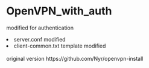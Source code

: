 # OpenVPN_with_auth
modified for authentication
<li>server.conf modified</li>
<li>client-common.txt template modified</li>
<br>
original version https://github.com/Nyr/openvpn-install 
